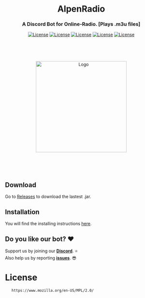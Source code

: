 <h1 align="center">AlpenRadio</h1>
<h3 align="center">A Discord Bot for Online-Radio. [Plays .m3u files]</h3>
<p align="center">
  <a href="https://opensource.org/licenses/MPL-2.0"><img alt="License" src="https://img.shields.io/badge/License-MPL%202.0-brightgreen.svg?style=flat-square&logo=appveyor"/></a>
  <a href="https://github.com/DV8FromTheWorld/JDA"><img alt="License" src="https://img.shields.io/badge/JDA-4.2.0__191-brightgreen.svg?style=flat-square&logo=appveyor"/></a>
  <a href="https://github.com/sedmelluq/lavaplayer"><img alt="License" src="https://img.shields.io/badge/LAVAPLAYER-1.3.50-brightgreen.svg?style=flat-square&logo=appveyor"/></a>
  <a href="https://github.com/AlpenSystems/AlpenRadio/releases"><img alt="License" src="https://img.shields.io/badge/Download-.jar-brightgreen.svg?style=flat-square&logo=appveyor"/></a>
  <a href="https://github.com/AlpenSystems/AlpenRadio/wiki"><img alt="License" src="https://img.shields.io/badge/WIKI-here-blue.svg?style=flat-square&logo=appveyor"/></a>
</p>
</br>
</br>
</br>
<p align="center">
<img alt="Logo" width="300" src="https://cdn.discordapp.com/attachments/743877060895965264/745682765521092609/Unbenannt-4.svg?style=flat-square&logo=appveyor"/>
</p>
</br>
</br>
</br>

## Download
Go to [Releases](https://github.com/AlpenSystems/AlpenRadio/releases) to download the lastest .jar.


## Installation
You will find the installing instructions [here](https://github.com/AlpenSystems/AlpenRadio/wiki/Installation).


## Do you like our bot? :heart:
Support us by joining our __[Discord](https://discord.gg/RsFEUzv)__. :star: <br>
Also help us by reporting __[issues](https://github.com/AlpenSystems/AlpenRadio/issues)__. 😎

# License
```xml
   https://www.mozilla.org/en-US/MPL/2.0/
```
